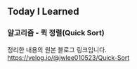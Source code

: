 ## Today I Learned
### 알고리즘 - 퀵 정렬(Quick Sort)

정리한 내용의 원본 블로그 링크입니다.  
https://velog.io/@jwlee010523/Quick-Sort
